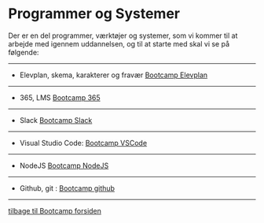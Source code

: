 # Programmer og Systemer

Der er en del programmer, værktøjer og systemer, som vi kommer til at arbejde med igennem uddannelsen, og til at starte med skal vi se på følgende:

---

* Elevplan, skema, karakterer og fravær
[Bootcamp Elevplan](elevplan.md)
---
* 365, LMS [Bootcamp 365](365.md)
---
* Slack [Bootcamp Slack](slack.md)
---
* Visual Studio Code: [Bootcamp VSCode](VSCode.md)
---
* NodeJS [Bootcamp NodeJS](NodeJS.md)
---
* Github, git : [Bootcamp github](github.md)
---


[tilbage til Bootcamp forsiden](README.md)